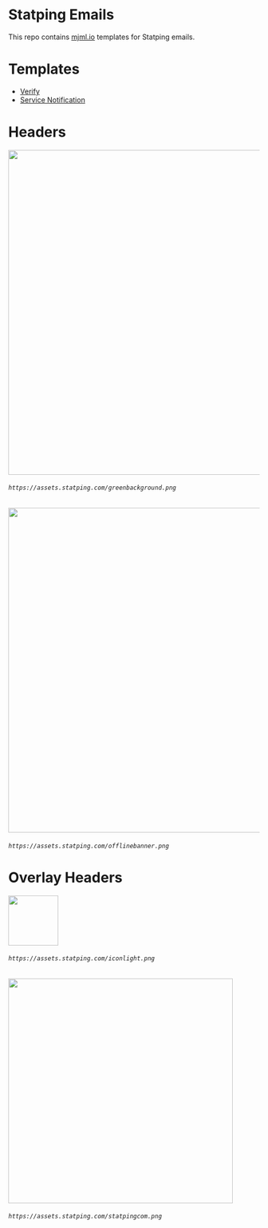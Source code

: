 # Statping Emails

This repo contains [mjml.io](https://mjml.io) templates for Statping emails.


# Templates
- [Verify](https://mjml.io/try-it-live/S1m-bX5pI)
- [Service Notification](https://mjml.io/try-it-live/Bklh-7cTL)

# Headers
<img width="650" src="https://assets.statping.com/greenbackground.png">

###### `https://assets.statping.com/greenbackground.png`

<img width="650" src="https://assets.statping.com/offlinebanner.png">

###### `https://assets.statping.com/offlinebanner.png`

# Overlay Headers

<img width="100" src="https://assets.statping.com/iconlight.png">

###### `https://assets.statping.com/iconlight.png`

<img width="450" src="https://assets.statping.com/statpingcom.png">

###### `https://assets.statping.com/statpingcom.png`
